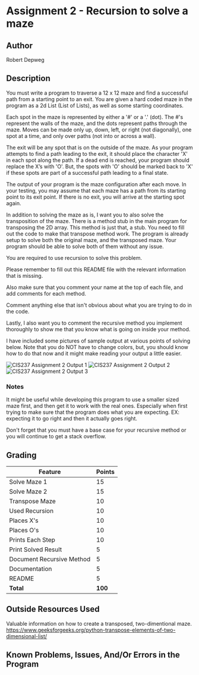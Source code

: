 # Assignment 2 - Recursion to solve a maze

## Author

Robert Depweg

## Description

You must write a program to traverse a 12 x 12 maze and find a successful path from a starting point to an exit. You are given a hard coded maze in the program as a 2d List (List of Lists), as well as some starting coordinates.

Each spot in the maze is represented by either a '#' or a '.' (dot). The #'s represent the walls of the maze, and the dots represent paths through the maze. Moves can be made only up, down, left, or right (not diagonally), one spot at a time, and only over paths (not into or across a wall).

The exit will be any spot that is on the outside of the maze. As your program attempts to find a path leading to the exit, it should place the character 'X' in each spot along the path. If a dead end is reached, your program should replace the X’s with 'O'. But, the spots with 'O' should be marked back to 'X' if these spots are part of a successful path leading to a final state.

The output of your program is the maze configuration after each move. In your testing, you may assume that each maze has a path from its starting point to its exit point. If there is no exit, you will arrive at the starting spot again.

In addition to solving the maze as is, I want you to also solve the transposition of the maze. There is a method stub in the main program for transposing the 2D array. This method is just that, a stub. You need to fill out the code to make that transpose method work. The program is already setup to solve both the original maze, and the transposed maze. Your program should be able to solve both of them without any issue.

You are required to use recursion to solve this problem.

Please remember to fill out this README file with the relevant information that is missing.

Also make sure that you comment your name at the top of each file, and add comments for each method.

Comment anything else that isn't obvious about what you are trying to do in the code.

Lastly, I also want you to comment the recursive method you implement thoroughly to show me that you know what is going on inside your method.

I have included some pictures of sample output at various points of solving below. Note that you do NOT have to change colors, but, you should know how to do that now and it might make reading your output a little easier.

![CIS237 Assignment 2 Output 1](https://barnesbrothers.net/cis237/assignmentImages/cis237_assignment_2_st_output_1.png)
![CIS237 Assignment 2 Output 2](https://barnesbrothers.net/cis237/assignmentImages/cis237_assignment_2_st_output_2.png)
![CIS237 Assignment 2 Output 3](https://barnesbrothers.net/cis237/assignmentImages/cis237_assignment_2_st_output_3.png)

### Notes

It might be useful while developing this program to use a smaller sized maze first, and then get it to work with the real ones. Especially when first trying to make sure that the program does what you are expecting. EX: expecting it to go right and then it actually goes right.

Don't forget that you must have a base case for your recursive method or you will continue to get a stack overflow.

## Grading
| Feature                   | Points |
|---------------------------|--------|
| Solve Maze 1              | 15     |
| Solve Maze 2              | 15     |
| Transpose Maze            | 10     |
| Used Recursion            | 10     |
| Places X's                | 10     |
| Places O's                | 10     |
| Prints Each Step          | 10     |
| Print Solved Result       | 5      |
| Document Recursive Method | 5      |
| Documentation             | 5      |
| README                    | 5      |
| **Total**                 | **100**|

## Outside Resources Used

Valuable information on how to create a transposed, two-dimentional maze.
https://www.geeksforgeeks.org/python-transpose-elements-of-two-dimensional-list/ 

## Known Problems, Issues, And/Or Errors in the Program


